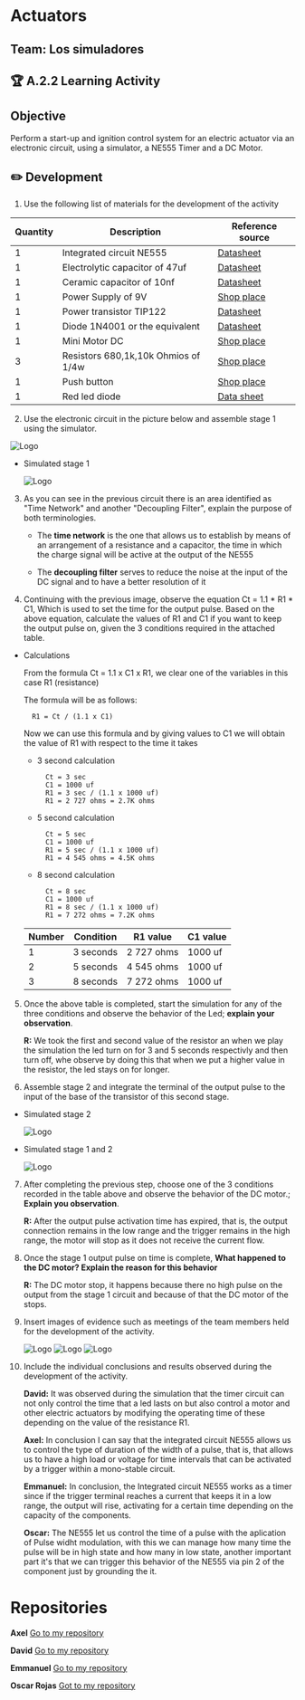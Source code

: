 # Actuators 
## Team: Los simuladores

## :trophy: A.2.2 Learning Activity

## Objective
Perform a start-up and ignition control system for an electric actuator via an electronic circuit, using a simulator, a NE555 Timer and a DC Motor.

## :pencil2: Development

1. Use the following list of materials for the development of the activity  

Quantity | Description | Reference source |
|-----|----|------|
1 | Integrated circuit NE555 | [Datasheet](https://www.ti.com/product/NE555?utm_source=google&utm_medium=cpc&utm_campaign=asc-null-null-GPN_EN-cpc-pf-google-wwe&utm_content=NE555&ds_k=NE555&DCM=yes&gclid=CjwKCAjwnPOEBhA0EiwA609ReQFAaK2uye1pPo72p2GeXlfjAbENce8c5Q7TKyZRb58uml5MRFqI2BoCGgoQAvD_BwE&gclsrc=aw.ds)
1 | Electrolytic capacitor of 47uf | [Datasheet](https://components101.com/capacitors/electrolytic-capacitor-pinout-datasheet)
1 | Ceramic capacitor of 10nf | [Datasheet](https://components101.com/capacitors/ceramic-capacitor-pinout-parameters-datasheet)
1 | Power Supply of 9V | [Shop place](https://articulo.mercadolibre.com.mx/MLM-900066490-eu-plug-100-240v-ac-adaptador-convertidor-dc-9v-1a-fuente-de-_JM?searchVariation=84428622229#searchVariation=84428622229&position=1&search_layout=stack&type=item&tracking_id=c1d407e5-443d-4e07-b97b-3d88796ecf27)
1 | Power transistor TIP122 | [Datasheet](https://www.onsemi.com/pdf/datasheet/tip120-d.pdf)
1 | Diode 1N4001 or the equivalent | [Datasheet](https://www.mouser.mx/ProductDetail/ON-Semiconductor/1N4001?qs=y2kkmE52mdO9hE9WqLHrvA%3D%3D)
1 | Mini Motor DC | [Shop place](https://articulo.mercadolibre.com.mx/MLM-638939972-mini-motor-de-corriente-directa-mot-050-_JM?matt_tool=48904454&matt_word=&matt_source=google&matt_campaign_id=11714912137&matt_ad_group_id=113017550359&matt_match_type=&matt_network=g&matt_device=c&matt_creative=482511924687&matt_keyword=&matt_ad_position=&matt_ad_type=pla&matt_merchant_id=118253297&matt_product_id=MLM638939972&matt_product_partition_id=488670146397&matt_target_id=pla-488670146397&gclid=CjwKCAjw1uiEBhBzEiwAO9B_HXVSbcOfCoSVhaRtJwKwyR5t-WIkbt6TNScCnZMmG6rygp57Jf4M6hoCpr4QAvD_BwE)
3 | Resistors 680,1k,10k Ohmios of 1/4w | [Shop place](https://www.steren.com.mx/proyectos-de-electronica/potenciometros-y-resistencias)
1 | Push button | [Shop place](https://articulo.mercadolibre.com.mx/MLM-870090217-5-push-button-interruptor-8x8x13mm-con-bloqueo-6-pines-_JM?matt_tool=96812220&matt_word=&matt_source=google&matt_campaign_id=11714896054&matt_ad_group_id=122252919028&matt_match_type=&matt_network=g&matt_device=c&matt_creative=482575293521&matt_keyword=&matt_ad_position=&matt_ad_type=pla&matt_merchant_id=338155871&matt_product_id=MLM870090217&matt_product_partition_id=492467635352&matt_target_id=aud-382927026873:pla-492467635352&gclid=CjwKCAjw1uiEBhBzEiwAO9B_HTbpJDmzr151CiRdHdr3YkkIoV82oGaTpSeOiwBWFD_5DbFsXnoUWhoC4ooQAvD_BwE)
1 | Red led diode | [Data sheet](https://www.alliedelec.com/m/d/6355b8aba0b01578df0bb7b871ceefd7.pdf)

2. Use the electronic circuit in the picture below and assemble stage 1 using the simulator.

<img alt="Logo" src="../img/A2_2_1.png" >

+ Simulated stage 1

    <img alt="Logo" src="../img/A2_2_2.png" >

3. As you can see in the previous circuit there is an area identified as "Time Network" and another "Decoupling Filter", explain the purpose of both terminologies.

    - The **time network** is the one that allows us to establish by means of an arrangement of a resistance and a capacitor, the time in which the charge signal will be active at the output of the NE555 

    - The **decoupling filter** serves to reduce the noise at the input of the DC signal and to have a better resolution of it

4. Continuing with the previous image, observe the equation Ct = 1.1 * R1 * C1, Which is used to set the time for the output pulse. Based on the above equation, calculate the values ​​of R1 and C1 if you want to keep the output pulse on, given the 3 conditions required in the attached table.


- Calculations

    From the formula Ct = 1.1 x C1 x R1, we clear one of the variables in this case R1 (resistance)

    The formula will be as follows:
    
        R1 = Ct / (1.1 x C1)

   Now we can use this formula and by giving values ​​to C1 we will obtain the value of R1 with respect to the time it takes

    - 3 second calculation
        
            Ct = 3 sec
            C1 = 1000 uf
            R1 = 3 sec / (1.1 x 1000 uf)
            R1 = 2 727 ohms = 2.7K ohms

    - 5 second calculation
           
            Ct = 5 sec
            C1 = 1000 uf
            R1 = 5 sec / (1.1 x 1000 uf)
            R1 = 4 545 ohms = 4.5K ohms

    - 8 second calculation

            Ct = 8 sec
            C1 = 1000 uf
            R1 = 8 sec / (1.1 x 1000 uf)
            R1 = 7 272 ohms = 7.2K ohms


    Number| Condition | R1 value| C1 value
    |--|--|--|--|
    1| 3 seconds|2 727 ohms|1000 uf|
    2 |5 seconds|4 545 ohms|1000 uf|
    3 |8 seconds|7 272 ohms|1000 uf|

5. Once the above table is completed, start the simulation for any of the three conditions and observe the behavior of the Led; **explain your observation**.  

    **R:** We took the first and second value of the resistor an when we play the simulation the led turn on for 3 and 5 seconds respectivly and then turn off, whe observe by doing this that when we put a higher value in the resistor, the led stays on for longer.

6. Assemble stage 2 and integrate the terminal of the output pulse to the input of the base of the transistor of this second stage.

+ Simulated stage 2 
    
    <img alt="Logo" src="../img/A2_2_3.png" >
+ Simulated stage 1 and 2
    
    <img alt="Logo" src="../img/A2_2_4.png" >

7. After completing the previous step, choose one of the 3 conditions recorded in the table above and observe the behavior of the DC motor.; **Explain you observation**.

    **R:** After the output pulse activation time has expired, that is, the output connection remains in the low range and the trigger remains in the high range, the motor will stop as it does not receive the current flow.

8. Once the stage 1 output pulse on time is complete, **What happened to the DC motor? Explain the reason for this behavior**

    **R:** The DC motor stop, it happens because there no high pulse on the output from the stage 1 circuit and because of that the DC motor of the stops.

9. Insert images of evidence such as meetings of the team members held for the development of the activity.
      
    <img alt="Logo" src="../img/A2_2_5.png" >
    <img alt="Logo" src="../img/A2_2_6.png" >
    <img alt="Logo" src="../img/A2_2_7.png" >


10. Include the individual conclusions and results observed during the development of the activity.

    **David:** It was observed during the simulation that the timer circuit can not only control the time that a led lasts on but also control a motor and other electric actuators by modifying the operating time of these depending on the value of the resistance R1.

    **Axel:** In conclusion I can say that the integrated circuit NE555 allows us to control the type of duration of the width of a pulse, that is, that allows us to have a high load or voltage for time intervals that can be activated by a trigger within a mono-stable circuit.
    
    **Emmanuel:** In conclusion, the Integrated circuit NE555 works as a timer since if the trigger terminal reaches a current that keeps it in a low range, the output will rise, activating for a certain time depending on the capacity of the components.
    
    **Oscar:** The NE555 let us control the time of a pulse with the aplication of Pulse widht modulation, with this we can manage how many time the pulse will be in high state and how many in low state, another important part it's that we can trigger this behavior of the NE555 via pin 2 of the component just by grounding the it.


# Repositories

**Axel** [Go to my repository](https://github.com/AxelReyesMorales/Sistemas-Programables/blob/main/ReadMe.md)

**David** [Go to my repository](https://github.com/DavidGarciaPoada/Sis.Programables-David-G.P)

**Emmanuel** [Go to my repository](https://github.com/EmmanuelARodriguez/Markdown/tree/main)

**Oscar Rojas** [Got to my repository](https://github.com/oscarrojas18/SistemasProgramables)
